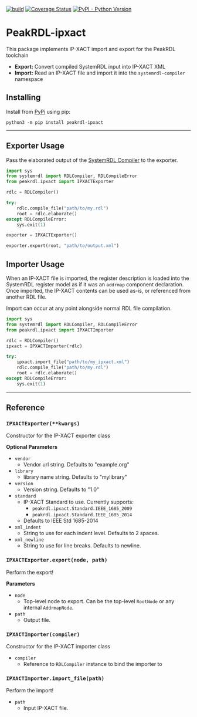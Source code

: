 [![build](https://github.com/SystemRDL/PeakRDL-ipxact/workflows/build/badge.svg)](https://github.com/SystemRDL/PeakRDL-ipxact/actions?query=workflow%3Abuild+branch%3Amaster)
[![Coverage Status](https://coveralls.io/repos/github/SystemRDL/PeakRDL-ipxact/badge.svg?branch=master)](https://coveralls.io/github/SystemRDL/PeakRDL-ipxact?branch=master)
[![PyPI - Python Version](https://img.shields.io/pypi/pyversions/peakrdl-ipxact.svg)](https://pypi.org/project/peakrdl-ipxact)

# PeakRDL-ipxact
This package implements IP-XACT import and export for the PeakRDL toolchain

- **Export:** Convert compiled SystemRDL input into IP-XACT XML
- **Import:** Read an IP-XACT file and import it into the `systemrdl-compiler` namespace

## Installing
Install from [PyPi](https://pypi.org/project/peakrdl-ipxact) using pip:

    python3 -m pip install peakrdl-ipxact

--------------------------------------------------------------------------------

## Exporter Usage
Pass the elaborated output of the [SystemRDL Compiler](http://systemrdl-compiler.readthedocs.io)
to the exporter.

```python
import sys
from systemrdl import RDLCompiler, RDLCompileError
from peakrdl.ipxact import IPXACTExporter

rdlc = RDLCompiler()

try:
    rdlc.compile_file("path/to/my.rdl")
    root = rdlc.elaborate()
except RDLCompileError:
    sys.exit(1)

exporter = IPXACTExporter()

exporter.export(root, "path/to/output.xml")
```

## Importer Usage
When an IP-XACT file is imported, the register description is loaded into the
SystemRDL register model as if it was an `addrmap` component declaration.
Once imported, the IP-XACT contents can be used as-is, or referenced from
another RDL file.

Import can occur at any point alongside normal RDL file compilation.

```python
import sys
from systemrdl import RDLCompiler, RDLCompileError
from peakrdl.ipxact import IPXACTImporter

rdlc = RDLCompiler()
ipxact = IPXACTImporter(rdlc)

try:
    ipxact.import_file("path/to/my_ipxact.xml")
    rdlc.compile_file("path/to/my.rdl")
    root = rdlc.elaborate()
except RDLCompileError:
    sys.exit(1)
```
--------------------------------------------------------------------------------

## Reference

### `IPXACTExporter(**kwargs)`
Constructor for the IP-XACT exporter class

**Optional Parameters**

* `vendor`
    * Vendor url string. Defaults to "example.org"
* `library`
    * library name string. Defaults to "mylibrary"
* `version`
    * Version string. Defaults to "1.0"
* `standard`
    * IP-XACT Standard to use. Currently supports:
        * `peakrdl.ipxact.Standard.IEEE_1685_2009`
        * `peakrdl.ipxact.Standard.IEEE_1685_2014`
    * Defaults to IEEE Std 1685-2014
* `xml_indent`
    * String to use for each indent level. Defaults to 2 spaces.
* `xml_newline`
    * String to use for line breaks. Defaults to newline.

### `IPXACTExporter.export(node, path)`
Perform the export!

**Parameters**

* `node`
    * Top-level node to export. Can be the top-level `RootNode` or any internal `AddrmapNode`.
* `path`
    * Output file.

### `IPXACTImporter(compiler)`
Constructor for the IP-XACT importer class

* `compiler`
    * Reference to `RDLCompiler` instance to bind the importer to

### `IPXACTImporter.import_file(path)`
Perform the import!

* `path`
    * Input IP-XACT file.
